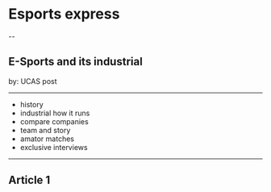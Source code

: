# Esports express

--

## E-Sports and its industrial
by: UCAS post

---
<!-- magezine -->

* history
* industrial how it runs
* compare companies
* team and story
* amator matches
* exclusive interviews

---

## Article 1 